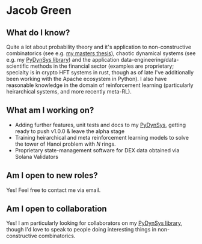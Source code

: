 # Jacob Green 

## What do I know? 

Quite a lot about probability theory and it's application to non-constructive combinatorics (see e.g. [my masters thesis](https://jg1011.github.io/)), chaotic dynamical systems (see e.g. my [PyDynSys library](https://github.com/jg1011/PyDynSys)) and the application data-engineering/data-scientific methods in the financial sector (examples are proprietary; specialty is in crypto HFT systems in rust, though as of late I've additionally been working with the Apache ecosystem in Python). I also have reasonable knowledge in the domain of reinforcement learning (particularly heirarchical systems, and more recently meta-RL). 

## What am I working on? 

- Adding further features, unit tests and docs to my [PyDynSys](https://github.com/jg1011/PyDynSys), getting ready to push v1.0.0 & leave the alpha stage
- Training heirarchical and meta reinforcement learning models to solve the tower of Hanoi problem with $N$ rings.
- Proprietary state-management software for DEX data obtained via Solana Validators

## Am I open to new roles? 

Yes! Feel free to contact me via email. 

## Am I open to collaboration 

Yes! I am particularly looking for collaborators on my [PyDynSys library](https://github.com/jg1011/PyDynSys), though I'd love to speak to people doing interesting things in non-constructive combinatorics.
